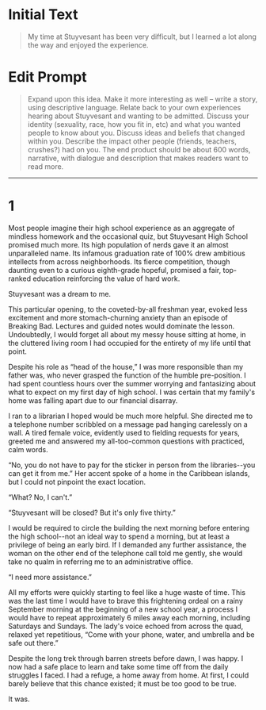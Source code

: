 # Initial Text
> My time at Stuyvesant has been very difficult, but I learned a lot along the way and enjoyed the experience.

# Edit Prompt
> Expand upon this idea. Make it more interesting as well – write a story, using descriptive language. Relate back to your own experiences hearing about Stuyvesant and wanting to be admitted. Discuss your identity (sexuality, race, how you fit in, etc) and what you wanted people to know about you. Discuss ideas and beliefs that changed within you. Describe the impact other people (friends, teachers, crushes?) had on you. The end product should be about 600 words, narrative, with dialogue and description that makes readers want to read more.

---

# 1
Most people imagine their high school experience as an aggregate of mindless homework and the occasional quiz, but Stuyvesant High School promised much more. Its high population of nerds gave it an almost unparalleled name. Its infamous graduation rate of 100% drew ambitious intellects from across neighborhoods. Its fierce competition, though daunting even to a curious eighth-grade hopeful, promised a fair, top-ranked education reinforcing the value of hard work.

Stuyvesant was a dream to me.

This particular opening, to the coveted-by-all freshman year, evoked less excitement and more stomach-churning anxiety than an episode of Breaking Bad. Lectures and guided notes would dominate the lesson. Undoubtedly, I would forget all about my messy house sitting at home, in the cluttered living room I had occupied for the entirety of my life until that point.

Despite his role as “head of the house,” I was more responsible than my father was, who never grasped the function of the humble pre-position. I had spent countless hours over the summer worrying and fantasizing about what to expect on my first day of high school. I was certain that my family's home was falling apart due to our financial disarray.

I ran to a librarian I hoped would be much more helpful. She directed me to a telephone number scribbled on a message pad hanging carelessly on a wall. A tired female voice, evidently used to fielding requests for years, greeted me and answered my all-too-common questions with practiced, calm words.

“No, you do not have to pay for the sticker in person from the libraries--you can get it from me.”
Her accent spoke of a home in the Caribbean islands, but I could not pinpoint the exact location.

“What? No, I can't.”

“Stuyvesant will be closed? But it's only five thirty.”

I would be required to circle the building the next morning before entering the high school--not an ideal way to spend a morning, but at least a privilege of being an early bird. If I demanded any further assistance, the woman on the other end of the telephone call told me gently, she would take no qualm in referring me to an administrative office.

“I need more assistance.”

All my efforts were quickly starting to feel like a huge waste of time. This was the last time I would have to brave this frightening ordeal on a rainy September morning at the beginning of a new school year, a process I would have to repeat approximately 6 miles away each morning, including Saturdays and Sundays. The lady's voice echoed from across the quad, relaxed yet repetitious, “Come with your phone, water, and umbrella and be safe out there.”

Despite the long trek through barren streets before dawn, I was happy. I now had a safe place to learn and take some time off from the daily struggles I faced. I had a refuge, a home away from home. At first, I could barely believe that this chance existed; it must be too good to be true.

It was.


